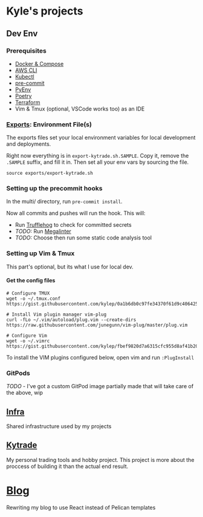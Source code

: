 # Kyle's projects

## Dev Env

### Prerequisites

- [Docker & Compose](https://docs.docker.com/get-docker/)
- [AWS CLI](https://aws.amazon.com/cli/)
- [Kubectl](https://kubernetes.io/docs/tasks/tools/)
- [pre-commit](https://pre-commit.com/)
- [PyEnv](https://github.com/pyenv/pyenv)
- [Poetry](https://python-poetry.org/)
- [Terraform](https://www.terraform.io/)
- Vim & Tmux (optional, VSCode works too) as an IDE


### [Exports](exports/): Environment File(s)

The exports files set your local environment variables for local development and deployments.

Right now everything is in `export-kytrade.sh.SAMPLE`. Copy it, remove the `.SAMPLE` suffix,
and fill it in. Then set all your env vars by sourcing the file.

```
source exports/export-kytrade.sh
```



### Setting up the precommit hooks

In the multi/ directory, run `pre-commit install`.

Now all commits and pushes will run the hook. This will:
- Run [Trufflehog](https://github.com/trufflesecurity/trufflehog) to check for committed secrets
- *TODO:* Run [Megalinter](https://megalinter.io/latest/)
- *TODO:* Choose then run some static code analysis tool


### Setting up Vim & Tmux
This part's optional, but its what I use for local dev.


#### Get the config files
```
# Configure TMUX
wget -o ~/.tmux.conf https://gist.githubusercontent.com/kylep/0a1b6db0c97fe34370f61d9c4064253d/raw/c9fc4abbbe69bb933b10418ef0ed20443136473f/tmux.conf

# Install Vim plugin manager vim-plug
curl -fLo ~/.vim/autoload/plug.vim --create-dirs https://raw.githubusercontent.com/junegunn/vim-plug/master/plug.vim

# Configure Vim
wget -o ~/.vimrc https://gist.githubusercontent.com/kylep/fbef9820d7a6315cfc955d8af41b2074/raw/348faa05c7187cfadd90b792ac91c23afa6d6e16/vimrc
```

To install the VIM plugins configured below, open vim and run `:PlugInstall`



### GitPods
*TODO* - I've got a custom GitPod image partially made that will take care of the above, wip


## [Infra](infra/)
Shared infrastructure used by my projects


## [Kytrade](kytrade/)
My personal trading tools and hobby project. This project is more about the proccess of building it
than the actual end result.


# [Blog](blog/)
Rewriting my blog to use React instead of Pelican templates

